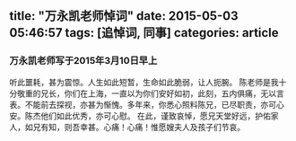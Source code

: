 title: "万永凯老师悼词"
date: 2015-05-03 05:46:57
tags: [追悼词, 同事]
categories: article
---
### 万永凯老师写于2015年3月10日早上

听此噩耗，甚为震惊。人生如此短暂，生命如此脆弱，让人扼腕。
陈老师是我十分敬重的兄长，你们在上海，一直以为你们安好如初，此刻，五内俱痛，无以言表。不能前去探视，亦甚为惭愧。<!--more-->多年来，你悉心照料陈兄，已尽职责，亦可心安。陈杰他们如此优秀，亦可心慰。
在此，谨致哀悼，愿兄天堂好远，护佑家人，如兄有知，则吾幸甚。心痛！心痛！惟愿嫂夫人及孩子们节哀。